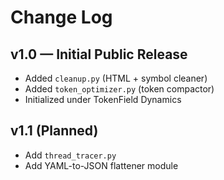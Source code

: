 # Change Log

## v1.0 — Initial Public Release
- Added `cleanup.py` (HTML + symbol cleaner)
- Added `token_optimizer.py` (token compactor)
- Initialized under TokenField Dynamics

## v1.1 (Planned)
- Add `thread_tracer.py`
- Add YAML-to-JSON flattener module
